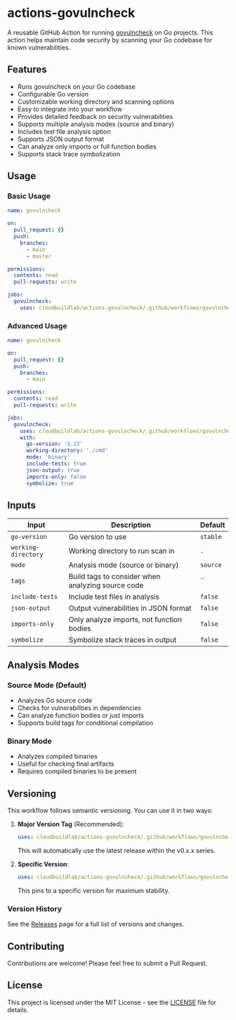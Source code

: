 # actions-govulncheck

A reusable GitHub Action for running [govulncheck](https://pkg.go.dev/golang.org/x/vuln/cmd/govulncheck) on Go projects. This action helps maintain code security by scanning your Go codebase for known vulnerabilities.

## Features

- Runs govulncheck on your Go codebase
- Configurable Go version
- Customizable working directory and scanning options
- Easy to integrate into your workflow
- Provides detailed feedback on security vulnerabilities
- Supports multiple analysis modes (source and binary)
- Includes test file analysis option
- Supports JSON output format
- Can analyze only imports or full function bodies
- Supports stack trace symbolization

## Usage

### Basic Usage

```yaml
name: govulncheck

on:
  pull_request: {}
  push:
    branches:
      - main
      - master

permissions:
  contents: read
  pull-requests: write

jobs:
  govulncheck:
    uses: cloudbuildlab/actions-govulncheck/.github/workflows/govulncheck.yml@v0
```

### Advanced Usage

```yaml
name: govulncheck

on:
  pull_request: {}
  push:
    branches:
      - main

permissions:
  contents: read
  pull-requests: write

jobs:
  govulncheck:
    uses: cloudbuildlab/actions-govulncheck/.github/workflows/govulncheck.yml@v0
    with:
      go-version: '1.23'
      working-directory: './cmd'
      mode: 'binary'
      include-tests: true
      json-output: true
      imports-only: false
      symbolize: true
```

## Inputs

| Input | Description | Default |
|-------|-------------|---------|
| `go-version` | Go version to use | `stable` |
| `working-directory` | Working directory to run scan in | `.` |
| `mode` | Analysis mode (source or binary) | `source` |
| `tags` | Build tags to consider when analyzing source code | `` |
| `include-tests` | Include test files in analysis | `false` |
| `json-output` | Output vulnerabilities in JSON format | `false` |
| `imports-only` | Only analyze imports, not function bodies | `false` |
| `symbolize` | Symbolize stack traces in output | `false` |

## Analysis Modes

### Source Mode (Default)

- Analyzes Go source code
- Checks for vulnerabilities in dependencies
- Can analyze function bodies or just imports
- Supports build tags for conditional compilation

### Binary Mode

- Analyzes compiled binaries
- Useful for checking final artifacts
- Requires compiled binaries to be present

## Versioning

This workflow follows semantic versioning. You can use it in two ways:

1. **Major Version Tag** (Recommended):

   ```yaml
   uses: cloudbuildlab/actions-govulncheck/.github/workflows/govulncheck.yml@v0
   ```

   This will automatically use the latest release within the v0.x.x series.

2. **Specific Version**:

   ```yaml
   uses: cloudbuildlab/actions-govulncheck/.github/workflows/govulncheck.yml@v0.1.0
   ```

   This pins to a specific version for maximum stability.

### Version History

See the [Releases](../../releases) page for a full list of versions and changes.

## Contributing

Contributions are welcome! Please feel free to submit a Pull Request.

## License

This project is licensed under the MIT License - see the [LICENSE](LICENSE) file for details.
